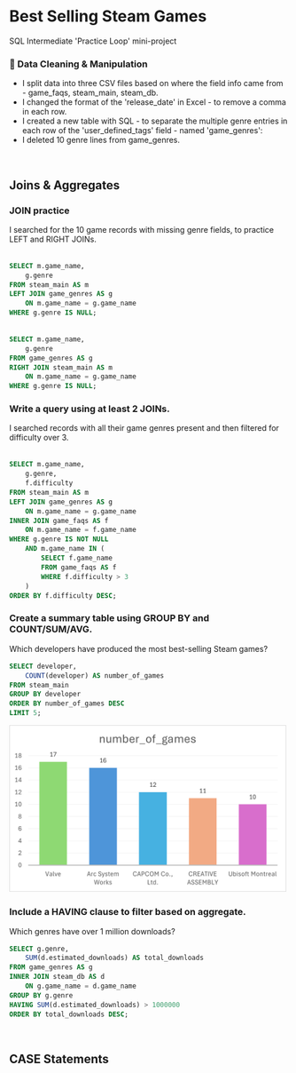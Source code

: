 # Best Selling Steam Games
SQL Intermediate 'Practice Loop' mini-project
<br>

### 🧼 Data Cleaning & Manipulation
- I split data into three CSV files based on where the field info came from - game_faqs, steam_main, steam_db. 
- I changed the format of the 'release_date' in Excel - to remove a comma in each row.
- I created a new table with SQL - to separate the multiple genre entries in each row of the 'user_defined_tags' field - named 'game_genres':
- I deleted 10 genre lines from game_genres. 
<br>

## Joins & Aggregates

### JOIN practice

I searched for the 10 game records with missing genre fields, to practice LEFT and RIGHT JOINs. 

```sql 

SELECT m.game_name, 
	g.genre
FROM steam_main AS m
LEFT JOIN game_genres AS g
	ON m.game_name = g.game_name
WHERE g.genre IS NULL; 

```

```sql 

SELECT m.game_name, 
	g.genre
FROM game_genres AS g
RIGHT JOIN steam_main AS m
	ON m.game_name = g.game_name
WHERE g.genre IS NULL; 

```

### Write a query using at least 2 JOINs. 

I searched records with all their game genres present and then filtered for difficulty over 3. 

```sql

SELECT m.game_name, 
	g.genre,
	f.difficulty
FROM steam_main AS m
LEFT JOIN game_genres AS g
	ON m.game_name = g.game_name
INNER JOIN game_faqs AS f
	ON m.game_name = f.game_name
WHERE g.genre IS NOT NULL 
	AND m.game_name IN (
		SELECT f.game_name
		FROM game_faqs AS f
		WHERE f.difficulty > 3
	)
ORDER BY f.difficulty DESC;

```

### Create a summary table using GROUP BY and COUNT/SUM/AVG.

Which developers have produced the most best-selling Steam games? 

```sql
SELECT developer,
	COUNT(developer) AS number_of_games
FROM steam_main
GROUP BY developer
ORDER BY number_of_games DESC
LIMIT 5;
```

<p align="left">
  <img src="images/top-developers.png" alt="Top Developers" width="500">
</p>

### Include a HAVING clause to filter based on aggregate.

Which genres have over 1 million downloads? 

```sql
SELECT g.genre,
	SUM(d.estimated_downloads) AS total_downloads
FROM game_genres AS g
INNER JOIN steam_db AS d
	ON g.game_name = d.game_name
GROUP BY g.genre
HAVING SUM(d.estimated_downloads) > 1000000
ORDER BY total_downloads DESC; 
```
<br>

## CASE Statements

